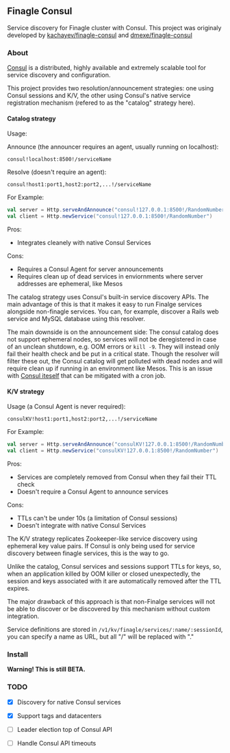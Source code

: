 ## Finagle Consul

Service discovery for Finagle cluster with Consul. This project was originaly
developed by
[kachayev/finagle-consul](https://github.com/kachayev/finagle-consul) and [dmexe/finagle-consul](https://github.com/dmexe/finagle-consul)

### About
[Consul](https://www.consul.io/) is a distributed, highly available and
extremely scalable tool for service discovery and configuration.

This project provides two resolution/announcement strategies: one using
Consul sessions and K/V, the other using Consul's native service registration
mechanism (refered to as the "catalog" strategy here).

#### Catalog strategy

Usage:

Announce (the announcer requires an agent, usually running on localhost):

```
consul!localhost:8500!/serviceName
```

Resolve (doesn't require an agent):

```
consul!host1:port1,host2:port2,...!/serviceName
```

For Example:

```scala
val server = Http.serveAndAnnounce("consul!127.0.0.1:8500!/RandomNumber")
val client = Http.newService("consul!127.0.0.1:8500!/RandomNumber")
```

Pros:
* Integrates cleanely with native Consul Services

Cons:
* Requires a Consul Agent for server announcements
* Requires clean up of dead services in enviornments where server addresses are
ephemeral, like Mesos

The catalog strategy uses Consul's built-in service discovery APIs. The main
advantage of this is that it makes it easy to run Finalge services alongside
non-finagle services. You can, for example, discover a Rails web service and
MySQL database using this resolver.

The main downside is on the announcement side: The consul catalog does not
support ephemeral nodes, so services will not be deregistered in case of an
unclean shutdown, e.g. OOM errors or `kill -9`. They will instead only fail
their health check and be put in a critical state. Though the resolver will
filter these out, the Consul catalog will get polluted with dead nodes and will
require clean up if running in an environment like Mesos.
This is an issue with [Consul iteself](https://github.com/hashicorp/consul/issues/679)
that can be mitigated with a cron job.


#### K/V strategy

Usage (a Consul Agent is never required):

```
consulKV!host1:port1,host2:port2,...!/serviceName
```

For Example:

```scala
val server = Http.serveAndAnnounce("consulKV!127.0.0.1:8500!/RandomNumber")
val client = Http.newService("consulKV!127.0.0.1:8500!/RandomNumber")
```

Pros:
* Services are completely removed from Consul when they fail their TTL check
* Doesn't require a Consul Agent to announce services

Cons:
* TTLs can't be under 10s (a limitation of Consul sessions)
* Doesn't integrate with native Consul Services

The K/V strategy replicates Zookeeper-like service discovery using ephemeral
key value pairs. If Consul is only being used for service discovery between
finagle services, this is the way to go.

Unlike the catalog, Consul services and sessions support TTLs for keys, so, when
an application killed by OOM killer or closed unexpectedly, the session and
keys associated with it are automatically removed after the TTL expires.

The major drawback of this approach is that non-Finalge services will not be
able to discover or be discovered by this mechanism without custom integration.

Service definitions are stored in `/v1/kv/finagle/services/:name/:sessionId`,
you can specify a name as URL, but all "/" will be replaced with "."


### Install

**Warning! This is still BETA.**

### TODO

- [X] Discovery for native Consul services
- [X] Support tags and datacenters
- [ ] Leader election top of Consul API
- [ ] Handle Consul API timeouts


